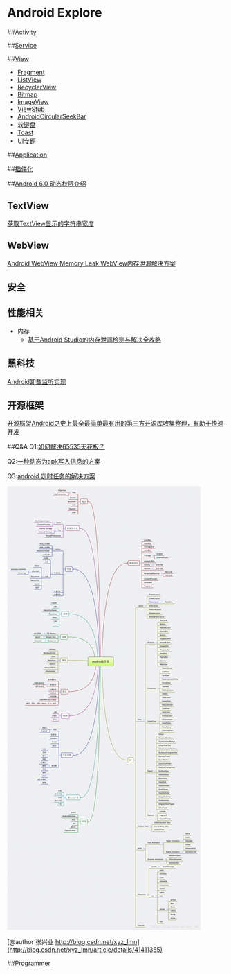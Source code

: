 # Android Explore

##[Activity](./android_activity.md)

##[Service](./android_service.md)

##[View](./android_view.md)

* [Fragment](./android_fragment.md)
* [ListView](./android_listview.md)
* [RecyclerView](http://antonioleiva.com/recyclerview-listener/)
* [Bitmap](./android_view_bitmap.md)
* [ImageView](./android_view_imageview.md)
* [ViewStub](./android_viewstub.md)
* [AndroidCircularSeekBar](https://github.com/RaghavSood/AndroidCircularSeekBar)
* [软键盘](./android_keyboard.md)
* [Toast](./android_toast.md)
* [UI专题](http://dev.10086.cn/cmdn/bbs/viewthread.php?tid=18736&page=1#pid89255)

##[Application](./android_application.md)

##[插件化](./android_pulgin.md)

##[Android 6.0 动态权限介绍](./android_systempermissions.md)

## TextView
[获取TextView显示的字符串宽度](http://2kpurple.github.io/2014/11/02/get-text-view-text-width/)

## WebView
[Android WebView Memory Leak WebView内存泄漏解决方案](http://my.oschina.net/zhibuji/blog/100580)



## 安全



## 性能相关
* 内存
  * [基于Android Studio的内存泄漏检测与解决全攻略](http://wetest.qq.com/lab/view/?id=99)

## 黑科技
[Android卸载监听实现](http://www.jianshu.com/p/189e319a5c45)

## 开源框架
[开源框架Android之史上最全最简单最有用的第三方开源库收集整理，有助于快速开发](http://www.tuicool.com/articles/jyA3MrU/)

##Q&A
Q1:[如何解决65535天花板？](./android_q1.md)

Q2:[一种动态为apk写入信息的方案](http://pingguohe.net/2016/03/21/Dynimac-write-infomation-into-apk.html?hmsr=toutiao.io&utm_medium=toutiao.io&utm_source=toutiao.io)

Q3:[android 定时任务的解决方案](./android_alarm.md)


![Android Map](./res/android_map.png)

[@author 张兴业 http://blog.csdn.net/xyz_lmn](http://blog.csdn.net/xyz_lmn/article/details/41411355)


##[Programmer](./programmer.md)